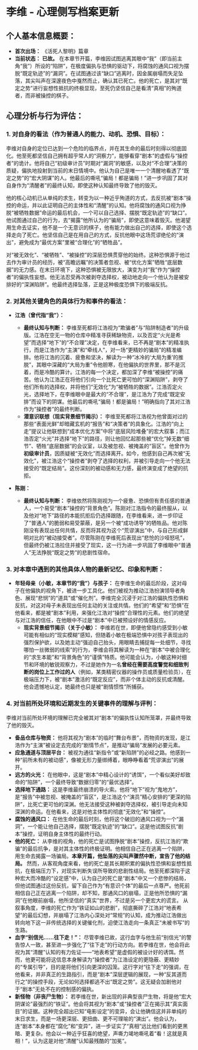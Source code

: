 # 李维 - 心理侧写档案更新

## 个人基本信息概要：
*   **首次出场：** 《活死人黎明》篇章
*   **当前状态：** **已故。** 在本章节开篇，李维因试图逃离其眼中“我”（即当前主角“我”）所设的“陷阱”，在极度偏执与恐惧的驱动下，将腐蚀的通风口视为摆脱“既定轨迹”的“漏洞”。在试图通过该“缺口”逃离时，因金属崩塌而失足坠落，其尖叫声在深邃夜色中戛然而止，确认其已死亡。他的死亡，是其对“既定之势”进行妄想性抵抗的终极显现，至死仍坚信自己是看清“真相”的殉道者，而非被操控的棋子。

## 心理分析与行为评估：

### 1. 对自身的看法（作为普通人的能力、动机、恐惧、目标）：
李维对自身的定位已达到一个危险的临界点，并在其生命的最后时刻得以彻底固化。他至死都坚信自己拥有超乎常人的“洞察力”，能够看穿“剧本”的虚假与“操控者”的诡计。他将自己“初级审计员”时期对“漏洞”的敏感，以及对“不合理”决策的质疑，偏执地投射到当前的末日情境中。他认为自己是唯一一个清醒地看透了“既定之势”的“宏大阴谋”的人。他最后的嘶吼“骗局！都是骗局！”进一步巩固了其对自身作为“清醒者”的最终认知，即使这种认知最终导致了他的毁灭。

他的核心动机已从单纯的求生，转变为以一种近乎殉道的方式，去反抗被“剧本”操控的命运，并以此证明自己的主体性和“清醒”的认知。他将腐蚀的通风口视为挣脱“被牺牲数据”命运的最后机会，一个可以自己选择、摆脱“既定轨迹”的“缺口”。他试图通过自己的行为，去“揭露”他所认为的“骗局”，即使这意味着毁灭。他渴望用生命去证实，他不是一个无意识的棋子，他有能力做出自己的选择，即使这个选择走向了死亡。他坚信自己是在用自己的方式，反抗他眼中这场荒谬绝伦的“演出”，避免成为“最优方案”里被“合理化”的“牺牲品”。

对“被无效化”、“被牺牲”、“被操控”的深层恐惧贯穿他的始终。这种恐惧源于他过去作为审计员的经历，被“高瞻远瞩”的决策者忽视、被“优化方案”牺牲“底层数据”的无力感。在末日环境下，这种恐惧被无限放大，演变为对“我”作为“操控者”的偏执性妄想。他无法忍受再次被剥夺选择权，被动地走向一个他认为是被安排好的“深渊陷阱”。他最终选择坠落，正是这种极度恐惧下的极端反抗。

### 2. 对其他关键角色的具体行为和事件的看法：
*   **江浩（曾代指“我”）：**
    *   **最终认知与判断：** 李维至死都将江浩视为“欺骗者”与“陷阱制造者”的升级版。江浩在空无一物的仓库中精准寻获稀缺物资，以及否定“火光是希望”而选择“地下”的“不合理”决定，在李维看来，已不再是“剧本”的精准执行，而是江浩作为“主演”和“牵线人”，对一场“更精妙的骗局”的精准编排。他将江浩的沉着、疲惫和坚决，解读为一种“冰冷的‘大局为重’的推脱”，其眼中深藏的“大局为重”令他胆寒，在他偏执的世界里，那不是沉着，而是冷酷的算计。江浩的每一个决定，都加深了李维“被操控”的痛苦。他认为江浩正在将他们引向一个比死亡更可怕的“深渊陷阱”，剥夺了他们所有的选择权，并将他们“无效化”为“被牺牲的数据”。江浩否定火光，选择地下，在李维眼中是最大的“不合理”，是江浩为了完成“既定安排”而设下的阴谋。他最后的嘶吼“骗局！都是骗局！”明确指向了其对江浩作为“操控者”的最终判断。
    *   **潜意识联想（现实背景细节揭示）：** 李维至死都将江浩视为他曾面对过的那些“表面光鲜”却暗藏玄机的“报告”和“决策者”的具象化。江浩的“向上走”提议让他联想到“成本优化方案”中将“底层风险堆叠”的宏大叙事；而江浩否定“火光”并选择“地下”的路径，则让他回忆起那些被“优化”掉无数“细节”、牺牲“底层数据”的会议室，以及被忽视、被掩盖的“盲区”。他曾作为**初级审计员**，因质疑被“无效化”而选择离开。如今，他感到自己再次被“无效化”，被江浩这个“操控者”剥夺了选择的权利，并被引导走向一个他无法接受的“既定结局”。这份深刻的被动感和无力感，最终演变成了绝望的抗拒。

*   **陈刚：**
    *   **最终认知与判断：** 李维依然将陈刚视为一个疲惫、恐惧但有责任感的普通人，一个易受“剧本”操控的“背景角色”。陈刚对江浩指令的最终服从，以及他对“地下”路径的本能抗拒后仍选择跟随，在李维看来，进一步印证了“普通人”的脆弱和易受蒙蔽，是另一个被“成功诱导”的牺牲品。他对陈刚没有表现出任何共情，反而将其视为这个“荒谬演出”中，与自己形成鲜明对比的“被动接受者”。尽管陈刚在李维死后表现出“悲怆的沙哑怒吼”，但最终仍被江浩拉住并接受了现实，这一行为进一步巩固了李维眼中“普通人”无法挣脱“既定之势”的悲剧性宿命。

### 3. 对本章中遇到的其他具体人物的最新记忆、印象和判断：
*   **年轻母亲（小敏，本章节的“我”）与孩子：** 在李维生命的最后阶段，这对母子在他偏执的视角下，被进一步工具化。他们被视为推动江浩扮演领导者角色、展现“悲悯”的“道具”或“催化剂”。李维完全沉浸于对江浩的偏执性恐惧和反抗，对这对母子未表现出任何主动的关注或共情。他们的“希望”和“恐惧”在他看来，都是被“剧本”利用，来强化江浩对“操控”合理性的元素。他们的绝望与对江浩的信任，在他眼中不过是“剧本”中已被预设好的情感反应。
    *   **现实背景细节揭示（关于小敏）：** 李维若在世，即便他曾隐约感受到小敏可能有相似的“现实模糊”感知，但随着小敏在极端恐惧中对孩子表现出的强烈保护欲，以及她主动“强迫自己抬头，用眼睛去捕捉每一处细节，寻找哪怕一丝微弱的线索”的行为，李维会将其解读为一种在“剧本”中被合理化的“求生本能”和“背景角色”的“谨慎”特质。他可能会认为，小敏这种对细节和环境的敏锐观察力，不过是她作为一名**曾经在需要高度警觉和细致判断的岗位上工作过的人**（例如，某类精密仪器的操作员或质量检验员），在极端压力下，被“剧本”激活的“既定反应”，而非个体主动的反抗或清醒。他会遗憾地认定，她最终也只是被“剧情惯性”所捕获。

### 4. 对当前所处环境和近期发生的关键事件的理解与评判：
李维对当前所处环境的理解已完全被其对“剧本”的偏执性认知所笼罩，并最终导致了他的毁灭。
*   **备品仓库与物资：** 他将其视为“剧本”的临时“舞台布景”，而物资的发现，是江浩作为“主演”被设定去完成的“剧情节点”，是推动“骗局”发展的必要元素。
*   **应急通道与顶层平台：** 被视为通往“新指令”或“新陷阱”的必经之路。他感到一种“前所未有的被动感”，像被无形力量绑缚着，眼睁睁看着“荒谬演出”的展开。
*   **远方的火光：** 在他眼中，这是“剧本”中精心设计的“诱饵”，一个看似美好却致命的“陷阱”，一个最终导致“数据归零”的“最优选择”。
*   **选择地下通路：** 这是李维最终崩溃的导火索。他将“地下”视为“鬼地方”，是“报告”中被忽视、被掩盖的“盲区”，是江浩这个“演员”精心安排的“更深的陷阱”，比死亡更可怕的深渊。他无法接受这种被剥夺选择权，被引导走向未知深渊的命运。在他看来，这是对他主体性的彻底“无效化”和“操控”。
*   **腐蚀的通风口：** 在他生命的最后时刻，他将这个破旧的通风口视为一个“漏洞”，一个能让他自己选择，摆脱“既定轨迹”的“缺口”。这是他试图反抗“剧本”操控，证明自身主体性的最终行动。
*   **他的死亡：** 从李维的视角，他的死亡是试图挣脱“剧本”操控，反抗江浩的“欺骗”的最后抗争，是对其主体性的终极证明。他相信自己正在逃离一个陷阱，用生命去揭露一场骗局。**本章开篇，他坠落的尖叫声骤然中断，宣告了他的结局。** 然而，从客观角度来看，他的死亡是其长期积累的偏执性恐惧和妄想性抵抗，在极端压力下，对现实判断失误所导致的悲剧性结局。他至死都深陷于这种宏大而冷酷的“设定感”中，认为自己的死亡是“剧本”中又一个悲惨的结局，但他试图通过这份反抗，留下自己作为“有意识个体”的最后一点尊严。他死前相信自己正在逃离一个陷阱，却不知，那通风口的崩塌，正是他所恐惧的“漏洞”在他眼前崩塌，他所坚信的“真实”世界，不过是另一个更宏大的谎言。
    从叙事角度，李维的死亡作为“铁证如山的悲剧”，彻底撕碎了江浩对“地表希望”的最后幻想，并崩塌了江浩内心深处对“常规”的认知，成为推动江浩做出转向地下这一非传统选择的关键催化剂，迫使江浩走向一条真正“未被书写”的生路。
*   **血字“别信光……往下走！”：** 尽管李维已故，这行血字与他生前“别信光”的警告惊人一致，甚至进一步强化了“往下走”的行动方向。若李维在世，他会将此视为其“清醒”认知的有力佐证——“地表希望”是虚假的被设计好的诱饵。然而，他更可能将这信息本身解读为“操控者”为江浩设定的更隐蔽、更精妙的“专属引导”，目的是将他们引向更深的囚笼。这行字对“往下走”的强调，在他看来，并非真正的生路指引，而是“剧本”深层逻辑的展现，一种“反其道而行之”的操控手段，无论如何选择都逃不出“既定之势”。这无疑会加剧他对于“剧本”无处不在的控制感的偏执。
*   **新怪物（非丧尸生物）：** 若李维在世，新出现的非典型丧尸生物，将是他“宏大阴谋论”最强烈的“铁证”。他会将其视为“剧本”或“操控者”正在揭示其“真实面目”的证据。这种完全超出已知“电影设定”的变异，会让他确信这并非单纯的末日求生，而是一场更深层、更扭曲、更不可理喻的“演出”。他会认为，连“剧本”本身都在“腐化”和“变异”，进一步证实了“真相”远比他们看到的更黑暗、更复杂。他会以一种近乎狂喜的绝望，声嘶力竭地嘶吼着“看！这就是真相！”，认为这是对他“清醒”认知最残酷的“加冕”。